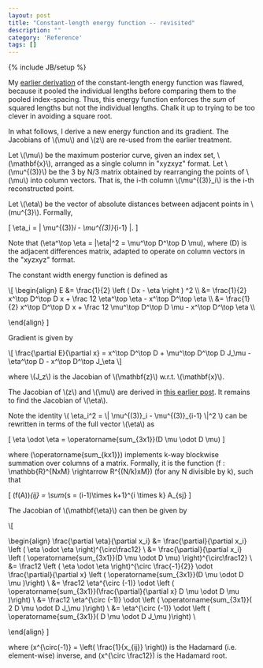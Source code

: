 ```yaml
---
layout: post
title: "Constant-length energy function -- revisited"
description: ""
category: 'Reference'
tags: []
---
```

{% include JB/setup %}

My [earlier derivation]({{site.baseurl}}/2013/12/12/reference/) of the constant-length energy function was flawed, because it pooled the individual lengths before comparing them to the pooled index-spacing.  Thus, this energy function enforces the *sum* of squared lengths but not the individual lengths.  Chalk it up to trying to be too clever in avoiding a square root.

In what follows, I derive a new energy function and its gradient.  The Jacobians of \\(\mu\\) and \\(z\\) are re-used from the earlier treatment.

<div>
<p>
  Let \(\mu\) be the maximum posterior curve, given an index set, \(\mathbf{x}\), arranged as a single column in "xyzxyz" format.  Let \(\mu^{(3)}\) be the 3 by N/3 matrix obtained by rearranging the points of \(\mu\) into column vectors.  That is, the i-th column \(\mu^{(3)}_i\) is the i-th reconstructed point.  
  </p>

<p>
  Let \(\eta\) be the vector of absolute distances between adjacent points in \(mu^{3}\). Formally,
  
\[
    \eta_i = \| \mu^{(3)}_i - \mu^{(3)}_{i-1} \|.
\]

Note that \(\eta^\top \eta = \|\eta\|^2 = \mu^\top D^\top D \mu\), where \(D\) is the adjacent differences matrix, adapted to operate on column vectors in the "xyzxyz" format.

</p>
</div>

The constant width energy function is defined as

<div>
\[
\begin{align}
    E &= \frac{1}{2} \left ( Dx  - \eta \right ) ^2 \\
      &= \frac{1}{2} x^\top D^\top D x + \frac 12 \eta^\top \eta  - x^\top D^\top \eta \\
      &= \frac{1}{2} x^\top D^\top D x + \frac 12 \mu^\top D^\top D \mu  - x^\top D^\top \eta \\

\end{align}
\]
</div>

Gradient is given by 

<div>
\[
    \frac{\partial E}{\partial x} = x^\top D^\top D + \mu^\top D^\top D J_\mu - \eta^\top D - x^\top D^\top J_\eta
\]
</div>

where \\(J_z\\) is the Jacobian of \\(\mathbf{z}\\) w.r.t. \\(\mathbf{x}\\).

The Jacobian of \\(z\\) and \\(\mu\\) are derived in [this earlier post]({{site.baseurl}}/2013/12/12/reference/).  It remains to find the Jacobian of \\(\eta\\).

<div>
Note the identity \( \eta_i^2 = \| \mu^{(3)}_i - \mu^{(3)}_{i-1} \|^2 \) can be rewritten in terms of the full vector \(\eta\) as 

\[
\eta \odot \eta = \operatorname{sum_{3x1}}(D \mu \odot D \mu)
\]

where \(\operatorname{sum_{kx1}}\) implements k-way blockwise summation over columns of a matrix.  Formally, it is the function \(f : \mathbb{R}^{NxM} \rightarrow R^{(N/k)xM}\) (for any N divisible by k), such that 

\[
    (f(A))_{ij} = \sum_{s = (i-1)\times k+1}^{i \times k} A_{sj}
\]
</div>

The Jacobian of \\(\mathbf{\eta}\\) can then be given by

<div>
\[

\begin{align}
\frac{\partial \eta}{\partial x_i} &= \frac{\partial}{\partial x_i} \left ( \eta \odot \eta \right)^{\circ\frac12} \\
                                 &= \frac{\partial}{\partial x_i} \left ( \operatorname{sum_{3x1}}(D \mu \odot D \mu) \right)^{\circ\frac12} \\
                                &= \frac12 \left ( \eta \odot \eta \right)^{\circ \frac{-1}{2}} \odot \frac{\partial}{\partial x} 
                                    \left ( \operatorname{sum_{3x1}}(D \mu \odot D \mu )\right) \\
                                &= \frac12 \eta^{\circ (-1)}  \odot
                                     \left ( \operatorname{sum_{3x1}}(\frac{\partial}{\partial x} D \mu \odot D \mu )\right) \\
                                &= \frac12 \eta^{\circ (-1)}  \odot
                                     \left ( \operatorname{sum_{3x1}}( 2 D \mu \odot D J_\mu )\right) \\
                                &= \eta^{\circ (-1)} \odot \left ( \operatorname{sum_{3x1}}( D \mu \odot D J_\mu )\right) \\

\end{align}
\]

where \(x^{\circ(-1)} = \left( \frac{1}{x_{ij}} \right)\) is the Hadamard (i.e. element-wise) inverse, and \(x^{\circ \frac12}\) is the Hadamard root.
</div>






